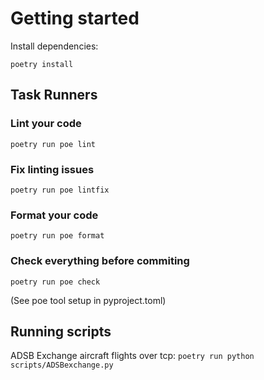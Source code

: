 # Getting started

Install dependencies:

`poetry install`

## Task Runners

### Lint your code
`poetry run poe lint`

### Fix linting issues
`poetry run poe lintfix`

### Format your code
`poetry run poe format`

### Check everything before commiting
`poetry run poe check`

(See poe tool setup in pyproject.toml)


## Running scripts

ADSB Exchange aircraft flights over tcp: `poetry run python scripts/ADSBexchange.py`